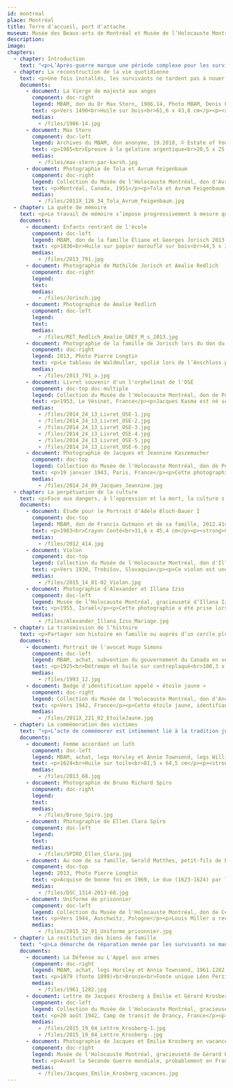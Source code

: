 ```yaml
---
id: montreal
place: Montréal
title: Terre d'accueil, port d'attache
museum: Musée des Beaux-arts de Montréal et Musée de l’Holocauste Montréal
description: 
image: 
chapters:
  - chapter: Introduction
    text: "<p>L’Après-guerre marque une période complexe pour les survivants qui tentent de retrouver ce qu’il reste du passé et de se reconstruire une nouvelle vie ailleurs. Montréal, l’une des principales terres d’accueil pour les survivants de la Shoah, accueille plus de 9000 personnes à partir de 1947. La métropole québécoise et canadienne devient ainsi un nouveau port d’attache pour les survivants qui s’y installent, trouvent un emploi, poursuivent des études, fondent leur famille.</p><p>Ce ré-enracinement, placé sous le signe de la résilience, est également l’occasion pour chacun d’entreprendre un travail de mémoire et une quête de justice. Les survivants veulent ainsi s’assurer que l’histoire et la culture ne soient pas oubliées. Ils souhaitent également que leurs expériences vécues puissent servir à éduquer les générations futures pour un avenir meilleur.</p><p>Le Musée des Beaux-arts de Montréal et le Musée de l’Holocauste Montréal, liés de manière privilégiée à la vie juive montréalaise, ont choisi de faire dialoguer leurs collections pour mettre en lumière ces parcours de vie hors du commun. Ainsi, par le croisement des destins d’objets et de donateurs, six thématiques sont explorées : la reconstruction de la vie quotidienne, la quête de mémoire, la perpétuation de la culture, la transmission de l’histoire, la commémoration des victimes et la restitution des biens de famille.</p>"
  - chapter: La reconstruction de la vie quotidienne
    text: <p>Une fois installés, les survivants ne tardent pas à nouer des liens solides avec leur nouvelle terre d’accueil. Devenus Montréalais, ils contribuent en retour, de manière remarquable, au développement culturel et économique de leur communauté et de leur ville. Des entreprises, des quartiers ainsi que des institutions artistiques et muséales en témoignent aujourd’hui.</p>
    documents: 
      - document: La Vierge de majesté aux anges
        component: doc-right
        legend: MBAM, don du Dr Max Stern, 1986.14, Photo MBAM, Denis Farley
        text: <p>Vers 1490<br>Huile sur bois<br>61,6 x 43,8 cm</p><p><strong>Maître de la Légende de sainte Barbe</strong><br>Actif à Bruxelles, vers 1470‑vers 1500</p><p>Le Maître de la Légende de sainte Barbe fut influencé par Van der Weyden, le célèbre peintre brugeois du milieu du quinzième siècle. Il se distingue par ses figures féminines idéalisées, aux grands fronts lisses et aux yeux de biche. La Vierge et l’Enfant sont assis sur un trône gothique richement orné, symbolisant l’Église. Peints de couleurs brillantes aux éclats de pierres précieuses, les détails minutieusement étudiés reflètent la fascination flamande pour le monde visible.</p><p>Cette œuvre est donnée au Musée des beaux-arts de Montréal par le marchand d'art juif, premier galeriste et en art moderne à Montréal, Max Stern (1904-1987). Elle avait appartenu à son père, Julius, qui avait une galerie d'art ancien à Düsseldorf. Devant la montée du nazisme, Max immigre à Montréal. Il lèguera ce précieux tableau au Musée des beaux-arts de Montréal. Les restitutions des œuvres spoliées à la galerie de Düsseldorf se poursuivent grâce aux exécuteurs et aux universités montréalaises, Concordia et McGill, ainsi que la Hebrew University of Jerusalem. <a href="https://www.concordia.ca/arts/max-stern.html">https://www.concordia.ca/arts/max-stern.html</a></p>
        medias:
          - /files/1986-14.jpg
      - document: Max Stern
        component: doc-left
        legend: Archives du MBAM, don anonyme, 19.2018, © Estate of Yousuf Karsh
        text: <p>1985<br>Épreuve à la gélatine argentique<br>20,5 x 25,4 cm</p><p><strong>Yousuf Karsh</strong><br>Mardin (Arménie) 1908 – Boston 2002</p><p>Maitre de la photographie argentique noir et blanc, le Canadien Karsh a réalisé le portrait de nombreuses célébrités. Max Stern (1904-1987) est considéré comme l’un des plus importants marchands d’art moderne de l’histoire canadienne. Né en Allemagne, d’un père collectionneur et marchand d’art, Julius Stern, Max obtient un doctorat en histoire de l’art et se forme dans la galerie paternelle à Düsseldorf. Face à la montée du nazisme, il vend cette galerie en 1937, s’établit à Paris puis à Londres. Pendant la Seconde Guerre mondiale, forcé de fuir, il est interné dans un camp de réfugiés sur l’ile de Man - étant juif mais citoyen allemand - avant d'émigrer en 1941 au Canada.</p><p>Dès 1947, Max Stern dirige la galerie Dominion à Montréal pendant près d’un demi-siècle en tant qu’associé puis propriétaire. Il défend des artistes canadiens vivants (Emily Carr, Paul-Émile Borduas...) et des artistes européens (Kees Van Dongen, Jean Arp, Henry Moore...) Après la guerre, il récupère certaines œuvres de Düsseldorf confisquées par les nazis. Max et sa femme Iris réunissent, au fil des ans, un fond et une collection offerts à certaines institutions, dont le Musée des beaux-arts de Montréal. Grâce au "Max Stern Restitution Project" cours, les actions en restitution se poursuivent. <a href="https://www.concordia.ca/arts/max-stern.html">https://www.concordia.ca/arts/max-stern.html</a></p>
        medias:
          - /files/max-stern-par-karsh.jpg
      - document: Photographie de Tola et Avrum Feigenbaum
        component: doc-right
        legend: Collection du Musée de l'Holocauste Montréal, don d'Avrum Feigenbaum, 2011X.126.34
        text: <p>Montréal, Canada, 1951</p><p>Tola et Avrum Feigenbaum partagent un moment au belvédère du Mont-Royal, à Montréal, en 1951. Ils sont tous deux des survivants de la Shoah. Avrum se trouve dans le ghetto de Lodz, en Pologne, avant d'être déporté au camp de concentration d'Auschwitz. Tola et Avrum se sont mariés à Lodz en 1946. Ils ont ensuite obtenu le statut de réfugiés et ont immigré au Canada en 1950. Avrum a été grandement impliqué dans des initiatives de commémoration de la Shoah à Montréal. Il est notamment l'un des membres fondateurs du Musée de l'Holocauste Montréal.</p>
        medias:
          - /files/2011X_126_34_Tola_Avrum_Feigenbaum.jpg
  - chapter: La quête de mémoire
    text: <p>Le travail de mémoire s’impose progressivement à mesure que le quotidien s’installe. Les survivants tentent ainsi de reconstituer et rassembler des souvenirs de famille et de la vie passée, trouver et retrouver les informations manquantes auprès des proches, des services d’archives, parfois même grâce à un retour au pays. Cette quête prend des formes variées. Les résultats en sont parfois bouleversants.</p>
    documents: 
      - document: Enfants rentrant de l'école
        component: doc-left
        legend: MBAM, don de la famille Éliane et Georges Jorisch 2013.791, Photo MBAM, Christine Guest
        text: <p>1836<br>Huile sur papier marouflé sur bois<br>44,5 x 34,5 cm</p><p><strong>Ferdinand Georg Waldmüller</strong><br>Vienne 1793 – Hinterbrühl (Autriche) 1865</p><p>Waldmüller, figure majeure de l’époque Biedermeier en Autriche, combine un traitement minutieux du sujet, un réalisme rigoureux et une volonté innovatrice de capter la lumière naturelle. À partir de 1830, il passe ses étés dans la région de Berchtesgaden, dans les Alpes bavaroises. La composition pyramidale de ces Enfants rentrant de l’école montre le long chemin – au sens propre et figuré – accompli par deux pauvres écoliers bavarois revenant du village. Le peintre témoigne, au-delà du charme premier de la représentation, de l’importance de l’éducation.</p><p>Ce tableau a appartenu à l’industriel juif Viktor Zuckerkandl, important mécène de Klimt. À son décès, il revient à sa sœur Amalie Redlich. Avec l’Anschluss en 1938, elle est déportée et ses biens sont séquestrés. Caché en Belgique pendant la guerre, le petit-fils d’Amalie, Georges Jorisch, s’installe à Montréal en 1957. Il réussit à récupérer après bien des péripéties, certains biens spoliés, dont deux Klimt et ce tableau exquis, qui lui rappelle son enfance. Après sa mort et suivant sa volonté, il est offert au Musée des beaux-arts de Montréal, en reconnaissance de l’hospitalité de la ville. Sa petite fille, Edith Jorisch, a réalisé un documentaire  émouvant sur l'aventure de cette restitution, <em>L'héritier</em>, en 2016.</p>
        medias:
          - /files/2013_791.jpg
      - document: Photographie de Mathilde Jorisch et Amalie Redlich
        component: doc-right
        legend: 
        text:
        medias:
          - /files/Jorisch.jpg
      - document: Photographie de Amalie Redlich
        component: doc-left
        legend: 
        text:
        medias:
          - /files/RET_Redlich_Amalie_GREY_M_s_2013.jpg
      - document: Photographie de la famille de Jorisch lors du don du Waldmuller au MBAM
        component: doc-right
        legend: 2013, Photo Pierre Longtin
        text: <p>Le tableau de Waldmuller, spolié lors de l’Anschluss puis restitué à ses descendants, est offert au Musée en l’honneur de Montréal, terre d’accueil de tant de réfugiés, grâce à la générosité de la famille Jorisch.</p>
        medias:
          - /files/2013_791_a.jpg
      - document: Livret souvenir d'un l'orphelinat de l'OSE
        component: doc-top doc-multiple
        legend: Collection du Musée de l'Holocauste Montréal, don de Puck Kasma, 2014.24.13
        text: <p>1953, Le Vésinet, France</p><p>Jacques Kasma est né sous le nom de Kaszemacher à Paris en 1935. Ses parents étaient des Juifs polonais, établis en France avant sa naissance. Pendant la guerre, ses parents sont tour à tour pris par les nazis, d'abord son père en 1940, puis sa mère en 1943. Jacques est caché en Normandie avant d'être recueilli par l'Œuvre de secours aux enfants (OSE), un organisme qui a sauvé plus de 5000 enfants juifs en France pendant la Shoah. Après la guerre, Jacques demeure quelques années dans l'orphelinat de l'OSE du Vésinet. En 1953, les enfants qui y sont hébergés réalisent ce livret. Ils y rassemblent notamment des souvenirs de leurs expériences pendant la guerre ainsi que des œuvres et des souvenirs de leurs moments à l'orphelinat.</p>
        medias:
          - /files/2014_24_13_Livret_OSE-1.jpg
          - /files/2014_24_13_Livret_OSE-2.jpg
          - /files/2014_24_13_Livret_OSE-3.jpg
          - /files/2014_24_13_Livret_OSE-4.jpg
          - /files/2014_24_13_Livret_OSE-5.jpg
          - /files/2014_24_13_Livret_OSE-6.jpg
      - document: Photographie de Jacques et Jeannine Kaszemacher
        component: doc-top
        legend: Collection du Musée de l'Holocauste Montréal, don de Puck Kasma, 2014.24.09
        text: <p>19 janvier 1943, Paris, France</p><p>Cette photographie de Jacques Kasma, né Kaszemacher, et de sa soeur Jeannine a été prise à Paris le 19 janvier 1943. Leur père, Henri, était chauffeur dans l'armée française lorsqu'il est fait prisonnier par les forces allemandes en 1940. Il est assigné aux travaux forcés dans un sous-camp de Neuengamme en Allemagne. Leur mère, Chaja, est arrêtée et internée au camp de transit de Drancy, en 1943.</p>
        medias:
          - /files/2014_24_09_Jacques_Jeannine.jpg
  - chapter: La perpétuation de la culture
    text: <p>Face aux dangers, à l’oppression et la mort, la culture s’impose comme un acte fort de résistance spirituelle. Dans les ghettos, puis dans les camps, la langue, les traditions, les arts deviennent des moyens de survivre et de garder espoir. Pour les survivants, cet héritage culturel demeure central, il est essentiel de le protéger, le partager et de le célébrer.</p>
    documents: 
      - document: Étude pour le Portrait d'Adele Bloch‑Bauer I
        component: doc-top
        legend: MBAM, don de Francis Gutmann et de sa famille, 2012.414, Photo MBAM, Denis Farley
        text: <p>1903<br>Crayon Conté<br>31,6 x 45,4 cm</p><p><strong>Gustav Klimt</strong><br>Vienne 1862 – Vienne 1918</p><p>Klimt est l'un des artistes viennois les plus influents d'Europe. Sa peinture Art Nouveau, controversée, admirée, richement ornementale, se distinguait par son utilisation de l'or. Ses portraits concernaient principalement les femmes de l’avant-garde intellectuelle et sociale. Adèle Bloch-Bauer, la seule peinte deux fois par Klimt, est une figure de proue de la vie intellectuelle avant et après la Première Guerre mondiale. Elle épouse le magnat du sucre international, Ferdinand Bloch qui adopte le nom Bloch-Bauer... tandis que le frère de ce dernier, Gustav, épouse sa soeur!</p><p>Après le décès d'Adèle en 1925, cette famille juive est expropriée par les Nazis en 1938. Ferdinand s'enfuit en Suisse, laissant sa succession aux enfants de Gustav installés au Canada à Vancouver. Sa nièce conservant une centaine de dessins de Klimt, son fils hérite de cinq dessins dont quatre portraits d'Adèle, qu'il offrira au Musée des beaux-arts de Montréal. Maria Altmann, autre fille de Gustav, déménage en Californie où elle gagne en 2006 un litige historique contre le gouvernement autrichien devant les tribunaux américains. La famille obtient la restitution des portraits d'Adèle par Klimt. Vendues, elles sont admirées au Los Angeles County Museum of Art et à la Neue Galerie de New York.</p>
        medias:
          - /files/2012_414.jpg
      - document: Violon
        component: doc-top
        legend: Collection du Musée de l'Holocauste Montréal, don d'Illana Izso, Photographie ©Peter Berra, 2015.14.01-02
        text: <p>Vers 1930, Trebišov, Slovaquie</p><p>Ce violon est une copie d'un Stradivarius qu'Alexander Izso a reçu alors qu'il était enfant. Il est né en 1926 à Trebišov qui se trouve alors en Tchécoslovaquie. En plus du violon, Alexander joue du piano, de l'harmonica et du banjo. Lorsque le pays est envahi par l'Allemagne nazie en 1939, ses parents l'envoient se réfugier dans leur famille en Hongrie. Lorsque la Hongrie est à son tour envahie en 1944, Alexander survit en se cachant sous la fausse identité de Shrank Janosh. Après la guerre, il retourne dans la maison familiale, à Trebišov, pour découvrir que celle-ci avait été pillée et détruite. L'une des seules possessions qu'il parvient à retrouver est son violon qu'il décide alors d'emporter avec lui.</p>
        medias:
          - /files/2015_14_01-02_Violon.jpg
      - document: Photographie d'Alexander et Illana Izso
        component: doc-left
        legend: Musée de l’Holocauste Montréal, gracieuseté d’Illana Izso
        text: <p>1955, Israël</p><p>Cette photographie a été prise lors du mariage d'Alexander et Illana Izso en Israel en 1955. Après la guerre, Alexander immigre en Israël où il rencontre Illana. Cette dernière a survécu à la Shoah en cachant son identité juive. Le couple immigre à Montréal en 1957.</p>
        medias:
          - /files/Alexander_Illana_Izso_Mariage.jpg
  - chapter: La transmission de l’histoire
    text: <p>Partager son histoire en famille ou auprès d’un cercle plus large demeure, pour certains survivants, un devoir, aussi douloureux soit-il. Que ce soit par l’entremise de biens personnels, d’objets témoins ou de récits personnels, les parcours individuels et les faits de l’Histoire s’entremêlent pour former un héritage d’humanisme et de tolérance.</p>
    documents: 
      - document: Portrait de l'avocat Hugo Simons
        component: doc-left
        legend: MBAM, achat, subvention du gouvernement du Canada en vertu de la Loi sur l'exportation et l'importation de biens culturels, dons de la Succession J.A. DeSève, de M. et Mme Charles et Andrea Bronfman, de M. Nahum Gelber et du Dr Sheila Gelber, de Mme Phyllis Lambert, de l'Association des bénévoles et des Jeunes Associés du Musée des beaux‑arts de Montréal, de Mme Louise L. Lamarre, de M. Pierre Théberge et du fonds d'acquisition du Musée, et legs Horsley et Annie Townsend, 1993.12, © Succession Otto Dix / SOCAN (2020) Photo MBAM, Brian Merrett
        text: <p>1925<br>Détrempe et huile sur contreplaqué<br>100,3 x 70,3 cm</p><p><strong>Otto Dix</strong><br>Untermhaus (Allemagne) 1891 – Singen (Allemagne) 1969</p><p>Quand un client refuse de payer le portrait de sa fille qu’il juge peu ressemblant, Dix fait appel à un avocat juif, Hugo Simons. Il gagnera sa cause au nom de la liberté d’expression artistique. Pour le remercier, il lui offre cet extraordinaire portrait. Artiste fondateur du mouvement allemand de la Nouvelle Objectivité, Dix dénonce le malaise social et le pessimisme décadent de la République de Weimar. Dans ce portrait chaleureux, exempt de caricature, sa mémoire retrace l’essentiel du modèle. Qualifié d’artiste dégénéré par les nazis, Dix abandonne l’enseignement mais demeure dans son pays où commence son « émigration intérieure », alors que Simons et sa famille, déchus de leur nationalité, s’exilent à Montréal avec leur tableau.</p><p>La chaleur qui émane de ce portrait d’Hugo Simons témoigne de l'amitié du peintre envers l'avocat. Sa générosité, sa prévoyance et son courage lui ont permis d’aider des juifs et non-juifs contre le IIIe Reich. En 1933, alerté par un cousin dont les passeports et objets de valeur avaient été saisis par la Gestapo, Simons rassemble ses biens, y compris son portrait pour fuir l’Allemagne. Avec sa famille, ils se rendent aussitôt à la gare la plus proche en direction de La Haye. Simons soudoie des agriculteurs allemands établis le long de la frontière pour traverser leurs champs sans risque. Plus tard en 1939, leur destination sera Montréal...</p>
        medias:
          - /files/1993_12.jpg
      - document: Badge d'identification appelé « étoile jaune »
        component: doc-right
        legend: Collection du Musée de l'Holocauste Montréal, don d'André Link, 2011X.221.02
        text: <p>Vers 1942, France</p><p>Cette étoile jaune, identifiant les Juifs en France, appartenait à Pal Link qui était originaire de Budapest en Hongrie. En 1940, il est à Paris pour affaires et se trouve immobilisé par l'occupation nazie de la France. Ne parvenant pas à quitter la France, il se rend en zone libre et se cache dans les Alpes. En 1943, il est toutefois dénoncé, arrêté puis déporté au camp de transit de Drancy. Afin de survivre, il ment alors sur sa profession, affirmant être un chargeur. Il travaille alors à la fournaise du camp jusqu'à sa libération en 1944.</p>
        medias:
          - /files/2011X_221_02_EtoileJaune.jpg
  - chapter: La commémoration des victimes
    text: "<p>L’acte de commémorer est intimement lié à la tradition juive et, plus particulièrement, à l’injonction « Zakhor » qui signifie : Rappelle-toi ! Le rappel à la mémoire des six millions de victimes de la Shoah est organisé à Montréal, dès les années 1960, par l’entremise de cérémonies publiques organisées par des survivants. Ces commémorations prennent également des accents plus personnels grâce à des gestes solennels posés par des survivants et leur famille en mémoire de leurs proches.</p>"
    documents: 
      - document: Femme accordant un luth
        component: doc-left
        legend: MBAM, achat, legs Horsley et Annie Townsend, legs William Gilman Cheney et fonds de la Campagne du Musée 1988‑1993, 2013.68, Photo MBAM, Jean-François Brière
        text: <p>1624<br>Huile sur toile<br>81,5 x 64,5 cm</p><p><strong>Gerrit van Honthorst</strong><br>Utrecht 1590 – Utrecht 1656</p><p>Honthorst demeure le plus connu des caravagistes d’Utrecht. Il retient du Caravage les spectaculaires effets de lumière qu’il tempère d’un naturalisme ludique dans le choix de ses sujets et de leur présentation. Il reste célèbre pour ses scènes éclairées à la torche ou la chandelle. Sa renommée internationale lui assure la clientèle des maisons royales et des grands collectionneurs.</p><p>En 2013, le Musée des beaux-arts de Montréal rend <em>Le duo</em> (1623-1624) par Honthorst, à la famille Spiro dont les aïeux, Ellen et Bruno, un marchand berlinois qui meurt en 1936 dans le camp de concentration Fuhlsbüttel à Hambourg, furent privés lors d’une vente forcée en Allemagne. Suivant la recommandation du groupe de travail dirigé par Michal Hornstein, président du comité d’acquisition d’art ancien, lui-même grand donateur et rescapé de l'Holocauste, le Musée retourne Le Duo acheté de bonne foi après-guerre. Avec ce dédommagement, le Musée réussit à acheter, <em>Femme accordant un luth</em> également de Honthorst, daté de la même année. Il est dédicacé en hommage à la famille Spiro.</p><p>Le Musée dédie cette œuvre à la mémoire d'Ellen Clara et Bruno Richard Spiro, victimes de l'Holocauste.</p>
        medias:
          - /files/2013_68.jpg
      - document: Photographie de Bruno Richard Spiro
        component: doc-right
        legend: 
        text: 
        medias:
          - /files/Bruno_Spiro.jpg
      - document: Photographie de Ellen Clara Spiro
        component: doc-left
        legend: 
        text: 
        medias:
          - /files/SPIRO_Ellen_Clara.jpg
      - document: Au nom de sa famille, Gerald Matthes, petit-fils de Bruno Spiro, reçoit Le Duo de Honthorst avec Nathalie Bondil directrice et Michal Hornstein, vice-président du MBAM.
        component: doc-top
        legend: 2013, Photo Pierre Longtin
        text: <p>Acquise de bonne foi en 1969, Le duo (1623-1624) par le maître de l’école caravagesque d’Utrecht, Gerrit Van Honthorst, s’est révélée provenir d’une spoliation d’une famille juive. En 2013, le Musée remet l’oeuvre à la famille Spiro dont les grands-parents Ellen et Bruno furent privés lors d’une vente forcée en Allemagne.</p><p>Nés en Pologne, Michal Hornstein (1920-2016), était rescapé de l’Holocauste, Montréalais d’adoption et grand philanthrope du Québec et du Canada avec sa femme Renata Hornstein. Leur don exceptionnel de plus de 100 tableaux de maîtres anciens, qui a considérablement enrichi la collection d’art international du Musée des beaux-arts de Montréal, est reconnu comme la plus grande contribution privée de l’histoire moderne des musées au Québec. Le Pavillon pour la Paix Michal au MBAM a été baptisé en hommage à ce couple de généreux mécènes.</p>
        medias:
          - /files/DSC_1314-2013-68.jpg
      - document: Uniforme de prisonnier
        component: doc-left
        legend: Collection du Musée de l'Holocauste Montréal, don de Cécile Miller, Photographie ©Peter Berra, 2015.32.01-03
        text: <p>Vers 1944, Auschwitz, Pologne</p><p>Louis Miller a reçu cet uniforme de prisonnier à son arrivée au camp de concentration d'Auschwitz, en Pologne, en mai 1944. Il est ensuite contraint, en janvier 1945, de prendre part à une marche de la mort de trois mois vers le camp de concentration de Buchenwald, en Allemagne. Il y est libéré par l'armée américaine le 11 avril 1945. Cet uniforme était sa seule possession à sa libération et un témoin de ses expériences vécues pendant la guerre. Sa femme, Cécile, l'a donné, en 2015, au Musée de l'Holocauste Montréal, en mémoire de son mari.</p>
        medias:
          - /files/2015_32_01_Uniforme_prisonnier.jpg
  - chapter: La restitution des biens de famille
    text: "<p>La démarche de réparation menée par les survivants se manifeste notamment par la recherche et la réclamation de biens spoliés : propriétés, meubles, collections, œuvres d’art. Si les restitutions attendues sont généralement matérielles ou monétaires, elles prennent aussi dans certains cas la forme d’informations redonnées aux familles qui leur permettent de faire leur deuil.</p>"
    documents: 
      - document: La Défense ou L'Appel aux armes
        component: doc-right
        legend: MBAM, achat, legs Horsley et Annie Townsend, 1961.1282, Photo MBAM, Christine Guest
        text: <p>1879 (fonte 1899)<br>Bronze<br>Fonte unique Léon Perzinka, Paris<br>111,7 x 64,5 x 43 cm</p><p><strong>Auguste Rodin</strong><br>Paris 1840 – Meudon (France) 1917</p><p>Ce modèle remonte à un concours pour commémorer la défense de Paris lors de la guerre franco-prussienne de 1870. Jugé trop audacieux, le jury refuse le projet de Rodin. La maquette demeure dans son atelier. En 1899, il fait appel au fondeur Léon Perzinka pour la traduire en bronze pour sa rétrospective au pavillon de l’Alma, en marge de l’Exposition universelle de 1900. Acquise en 1901 par le célèbre collectionneur juif viennois Ferdinand Bloch-Bauer, <em>La Défense</em> est plus tard saisie par les nazis avec l’intention de l’intégrer au futur Führermuseum projeté par Hitler à Linz.</p><p>En 1946, les ayants droit de Bloch-Bauer demandent la restitution de ses collections. En 1948, <em>La Défense</em> est rendue à sa nièce, installée à Vancouver. Elle décide de la vendre au Musée des beaux-arts de Montréal, qui refuse une première fois, Rodin n’étant plus à la mode. Il faudra toute la perspicacité de son intermédiaire, le marchand Max Stern, pour faire revenir l’institution sur sa décision... et depuis 1961, cette sculpture est fièrement exposée au public!</p>
        medias:
          - /files/1961_1282.jpg
      - document: Lettre de Jacques Krosberg à Émilie et Gérard Krosberg
        component: doc-left
        legend: Collection du Musée de l'Holocauste Montréal, gracieuseté de Gérard Krosberg, 2015.19.04
        text: <p>20 août 1942, Camp de transit de Drancy, France</p><p>Cette lettre est la dernière que Jacques Krosberg écrit à sa femme et son fils avant d'être déporté du camp de transit de Drancy. Pendant la guerre, Jacques est déporté vers plusieurs camps de concentration, dont celui-ci d'Auschwitz, en Pologne. Il n'en reviendra jamais. En collaborant avec le Musée de l'Holocauste Montréal afin d'obtenir des réponses sur l'histoire de son père, Gérard apprend que celui-ci a officiellement été libéré d'un sous-camp de Dachau le 29 avril 1945. Il fait partie du nombre de prisonniers décédés après la Libération, des suites des conditions terribles de leur emprisonnement. Cette restitution d'information a permis de conclure un questionnement qui aura duré presque 70 ans.</p>
        medias:
          - /files/2015_19_04_Lettre_Krosberg-1.jpg
          - /files/2015_19_04_Lettre_Krosberg-.jpg
      - document: Photographie de Jacques et Émilie Krosberg en vacances
        component: doc-right
        legend: Musée de l'Holocauste Montréal, gracieuseté de Gérard Krosberg
        text: <p>Avant la Seconde Guerre mondiale, probablement en France</p><p>Jacques et Émilie Krosberg ont été séparés par la Shoah. Jacques est arrêté à Paris le 13 mars 1942. Détenu à Drancy, il est ensuite déporté vers le camp de concentration d’Auschwitz, en Pologne, puis vers d'autres camps. Émilie se cache avec leur fils Gérard à Nice et à Annecy jusqu’à la Libération.</p>
        medias:
          - /files/Jacques_Emilie_Krosberg_vacances.jpg
---
```


